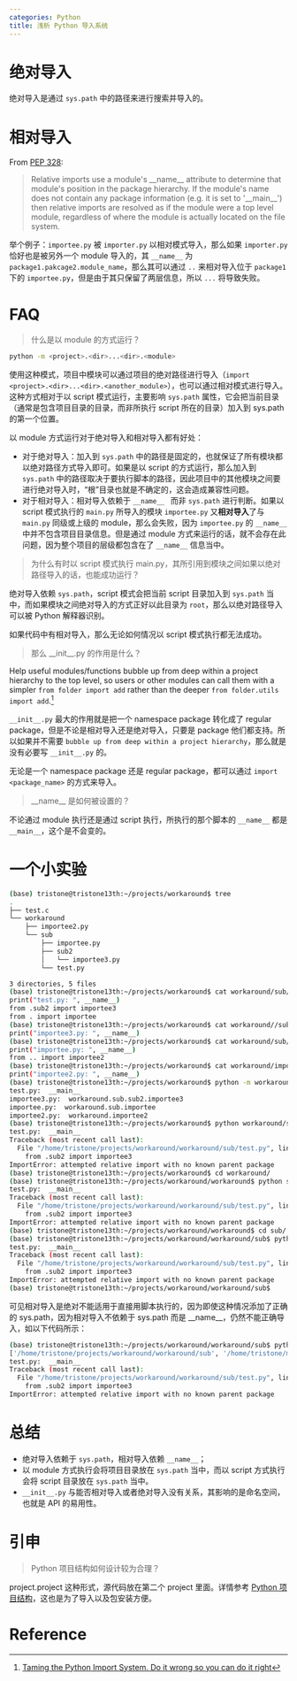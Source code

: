```yaml
---
categories: Python
title: 浅析 Python 导入系统
---
```




# 绝对导入 

绝对导入是通过 `sys.path` 中的路径来进行搜索并导入的。

# 相对导入

From [PEP 328](http://www.python.org/dev/peps/pep-0328/):

> Relative imports use a module's \_\_name\_\_ attribute to determine that module's position in the package hierarchy. If the module's name does not contain any package information (e.g. it is set to '\_\_main\_\_') then relative imports are resolved as if the module were a top level module, regardless of where the module is actually located on the file system.

举个例子：`importee.py` 被 `importer.py` 以相对模式导入，那么如果 `importer.py` 恰好也是被另外一个 module 导入的，其 `__name__` 为 `package1.pakcage2.module_name`，那么其可以通过 `..` 来相对导入位于 `package1` 下的 `importee.py`，但是由于其只保留了两层信息，所以 `...` 将导致失败。

# FAQ

> 什么是以 module 的方式运行？

```bash
python -m <project>.<dir>...<dir>.<module>
```

使用这种模式，项目中模块可以通过项目的绝对路径进行导入（`import <project>.<dir>...<dir>.<another_module>`），也可以通过相对模式进行导入。这种方式相对于以 script 模式运行，主要影响 `sys.path` 属性，它会把当前目录（通常是包含项目目录的目录，而非所执行 script 所在的目录）加入到 sys.path 的第一个位置。

以 module 方式运行对于绝对导入和相对导入都有好处：

- 对于绝对导入：加入到 `sys.path` 中的路径是固定的，也就保证了所有模块都以绝对路径方式导入即可。如果是以 script 的方式运行，那么加入到 `sys.path` 中的路径取决于要执行脚本的路径，因此项目中的其他模块之间要进行绝对导入时，“根”目录也就是不确定的，这会造成兼容性问题。
- 对于相对导入：相对导入依赖于 `__name__ ` 而非 `sys.path` 进行判断。如果以 script 模式执行的 `main.py` 所导入的模块 `importee.py` 又**相对导入**了与 `main.py` 同级或上级的 module，那么会失败，因为 `importee.py` 的 `__name__` 中并不包含项目目录信息。但是通过 module 方式来运行的话，就不会存在此问题，因为整个项目的层级都包含在了 `__name__` 信息当中。

> 为什么有时以 script 模式执行 main.py，其所引用到模块之间如果以绝对路径导入的话，也能成功运行？

绝对导入依赖 `sys.path`，script 模式会把当前 script 目录加入到 `sys.path` 当中，而如果模块之间绝对导入的方式正好以此目录为 `root`，那么以绝对路径导入可以被 Python 解释器识别。

如果代码中有相对导入，那么无论如何情况以 script 模式执行都无法成功。

> 那么 \_\_init\_\_.py 的作用是什么？

Help useful modules/functions bubble up from deep within a project hierarchy to the top level, so users or other modules can call them with a simpler `from folder import add` rather than the deeper `from folder.utils import add`.[^1]

`__init__.py` 最大的作用就是把一个 namespace package 转化成了 regular package，但是不论是相对导入还是绝对导入，只要是 package 他们都支持。所以如果并不需要 `bubble up from deep within a project hierarchy`，那么就是没有必要写 `__init__.py` 的。

无论是一个 namespace package 还是 regular package，都可以通过 `import <package_name>` 的方式来导入。 

> \_\_name\_\_ 是如何被设置的？

不论通过 module 执行还是通过 script 执行，所执行的那个脚本的 `__name__` 都是 `__main__`，这个是不会变的。

# 一个小实验

```bash
(base) tristone@tristone13th:~/projects/workaround$ tree
.
├── test.c
└── workaround
    ├── importee2.py
    └── sub
        ├── importee.py
        ├── sub2
        │   └── importee3.py
        └── test.py

3 directories, 5 files
(base) tristone@tristone13th:~/projects/workaround$ cat workaround/sub/test.py
print("test.py: ", __name__)
from .sub2 import importee3
from . import importee
(base) tristone@tristone13th:~/projects/workaround$ cat workaround//sub/sub2/importee3.py
print("importee3.py: ", __name__)
(base) tristone@tristone13th:~/projects/workaround$ cat workaround/sub/importee.py
print("importee.py: ", __name__)
from .. import importee2
(base) tristone@tristone13th:~/projects/workaround$ cat workaround/importee2.py
print("importee2.py: ", __name__)
(base) tristone@tristone13th:~/projects/workaround$ python -m workaround.sub.test
test.py:  __main__
importee3.py:  workaround.sub.sub2.importee3
importee.py:  workaround.sub.importee
importee2.py:  workaround.importee2
(base) tristone@tristone13th:~/projects/workaround$ python workaround/sub/test.py
test.py:  __main__
Traceback (most recent call last):
  File "/home/tristone/projects/workaround/workaround/sub/test.py", line 2, in <module>
    from .sub2 import importee3
ImportError: attempted relative import with no known parent package
(base) tristone@tristone13th:~/projects/workaround$ cd workaround/
(base) tristone@tristone13th:~/projects/workaround/workaround$ python sub/test.py
test.py:  __main__
Traceback (most recent call last):
  File "/home/tristone/projects/workaround/workaround/sub/test.py", line 2, in <module>
    from .sub2 import importee3
ImportError: attempted relative import with no known parent package
(base) tristone@tristone13th:~/projects/workaround/workaround$ cd sub/
(base) tristone@tristone13th:~/projects/workaround/workaround/sub$ python test.py
test.py:  __main__
Traceback (most recent call last):
  File "/home/tristone/projects/workaround/workaround/sub/test.py", line 2, in <module>
    from .sub2 import importee3
ImportError: attempted relative import with no known parent package
(base) tristone@tristone13th:~/projects/workaround/workaround/sub$
```

可见相对导入是绝对不能适用于直接用脚本执行的，因为即使这种情况添加了正确的 sys.path，因为相对导入不依赖于 sys.path 而是 \_\_name\_\_，仍然不能正确导入，如以下代码所示：

```bash
(base) tristone@tristone13th:~/projects/workaround/workaround/sub$ python test.py
['/home/tristone/projects/workaround/workaround/sub', '/home/tristone/miniconda3/lib/python39.zip', '/home/tristone/miniconda3/lib/python3.9', '/home/tristone/miniconda3/lib/python3.9/lib-dynload', '/home/tristone/miniconda3/lib/python3.9/site-packages']
test.py:  __main__
Traceback (most recent call last):
  File "/home/tristone/projects/workaround/workaround/sub/test.py", line 4, in <module>
    from .sub2 import importee3
ImportError: attempted relative import with no known parent package
```

# 总结

- 绝对导入依赖于 `sys.path`，相对导入依赖 `__name__`；
- 以 module 方式执行会将项目目录放在 `sys.path` 当中，而以 script 方式执行会将 script 目录放在 `sys.path` 当中。
- `__init__.py` 与能否相对导入或者绝对导入没有关系，其影响的是命名空间，也就是 API 的易用性。

# 引申

> Python 项目结构如何设计较为合理？

project.project 这种形式，源代码放在第二个 project 里面。详情参考 [Python 项目结构](https://stackoverflow.com/a/3419951/11065161)，这也是为了导入以及包安装方便。



# Reference

[^1]: [Taming the Python Import System. Do it wrong so you can do it right](https://towardsdatascience.com/taming-the-python-import-system-fbee2bf0a1e4)

